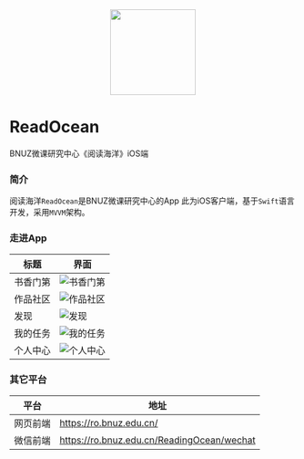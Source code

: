 <div align=center>
  <img width="150" height="150" src="https://upload-images.jianshu.io/upload_images/24889239-6574f44fb21b483f.png?imageMogr2/auto-orient/strip%7CimageView2/2/w/1240"/>
</div>

# ReadOcean

BNUZ微课研究中心《阅读海洋》iOS端

### 简介

阅读海洋`ReadOcean`是BNUZ微课研究中心的App
此为iOS客户端，基于`Swift`语言开发，采用`MVVM`架构。

### 走进App

 标题|界面
|----------------------------------------------|---------------------------------------------------|
书香门第    |![书香门第](https://upload-images.jianshu.io/upload_images/24889239-66e12e907e0e49fa.gif?imageMogr2/auto-orient/strip)
作品社区    |![作品社区](https://upload-images.jianshu.io/upload_images/24889239-2670bb6bab653ee8.gif?imageMogr2/auto-orient/strip)
发现       |![发现](https://upload-images.jianshu.io/upload_images/24889239-8748100a1967457a.gif?imageMogr2/auto-orient/strip)
我的任务    |![我的任务](https://upload-images.jianshu.io/upload_images/24889239-3c58b3aed9c262e7.png?imageMogr2/auto-orient/strip%7CimageView2/2/w/1240)
个人中心    |![个人中心](https://upload-images.jianshu.io/upload_images/24889239-0bcde8de8d726bdd.png?imageMogr2/auto-orient/strip%7CimageView2/2/w/1240)
 
### 其它平台
平台|地址
-|-
网页前端|      https://ro.bnuz.edu.cn/
微信前端|      https://ro.bnuz.edu.cn/ReadingOcean/wechat
